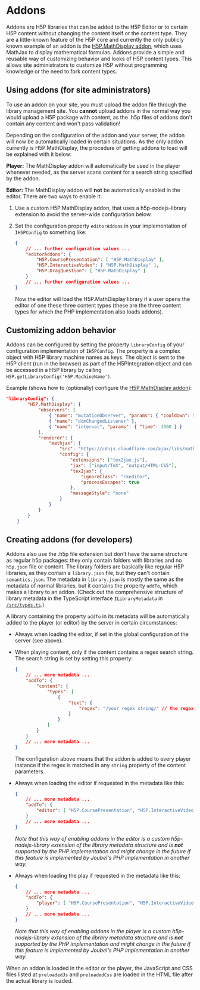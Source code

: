 # Addons

Addons are H5P libraries that can be added to the H5P Editor or to certain H5P
content without changing the content itself or the content type. They are a
little-known feature of the H5P core and currently the only publicly known
example of an addon is the [H5P.MathDisplay addon](https://h5p.org/mathematical-expressions),
which uses MathJax to display mathematical formulas. Addons provide a simple and
reusable way of customizing behavior and looks of H5P content types. This allows
site administrators to customize H5P without programming knowledge or the need
to fork content types.

## Using addons (for site administrators)

To use an addon on your site, you must upload the addon file through the library
management site. You **cannot** upload addons in the normal way you would upload
a H5P package with content, as the .h5p files of addons don't contain any
content and won't pass validation!

Depending on the configuration of the addon and your server, the addon will now
be automatically loaded in certain situations. As the only addon currently is
H5P.MathDisplay, the procedure of getting addons to load will be explained with
it below:

**Player:** The MathDisplay addon will automatically be used in the player
whenever needed, as the server scans content for a search string specified by
the addon.

**Editor:** The MathDisplay addon will **not** be automatically enabled in the
editor. There are two ways to enable it:

1. Use a custom H5P.MathDisplay addon, that uses a h5p-nodejs-library
   extension to avoid the server-wide configuration below.
2. Set the configuration property `editorAddons` in your implementation of
   `IH5PConfig` to something like:

    ```JSON
    {
        // ... further configuration values ...
        "editorAddons": {
            "H5P.CoursePresentation": [ "H5P.MathDisplay" ],
            "H5P.InteractiveVideo": [ "H5P.MathDisplay" ],
            "H5P.DragQuestion": [ "H5P.MathDisplay" ]
        }
        // ... further configuration values ...
    }
    ```

    Now the editor will load the H5P.MathDisplay library if a user opens the
    editor of one these three content types (these are the three content types
    for which the PHP implementation also loads addons).

## Customizing addon behavior

Addons can be configured by setting the property `libraryConfig` of your
configuration implementation of `IH5PConfig`. The property is a complex object
with H5P library machine names as keys. The object is sent to the H5P client
(run in the browser) as part of the H5PIntegration object and can be accessed
in a H5P library by calling `H5P.getLibraryConfig('H5P.MachineName')`.

Example (shows how to (optionally) configure the [H5P.MathDisplay addon](https://h5p.org/mathematical-expressions)):

```JSON
"libraryConfig": {
        "H5P.MathDisplay": {
            "observers": [
                { "name": "mutationObserver", "params": { "cooldown": 500 } },
                { "name": "domChangedListener" },
                { "name": "interval", "params": { "time": 1000 } }
            ],
            "renderer": {
                "mathjax": {
                    "src": "https://cdnjs.cloudflare.com/ajax/libs/mathjax/2.7.5/MathJax.js",
                    "config": {
                        "extensions": ["tex2jax.js"],
                        "jax": ["input/TeX", "output/HTML-CSS"],
                        "tex2jax": {
                            "ignoreClass": "ckeditor",
                            "processEscapes": true
                        },
                        "messageStyle": "none"
                    }
                }
            }
        }
    }

```

## Creating addons (for developers)

Addons also use the .h5p file extension but don't have the same structure as
regular h5p packages: they only contain folders with libraries and no `h5p.json`
file or content. The library folders are basically like regular H5P libraries,
as they contain a `library.json` file, but they can't contain `semantics.json`.
The metadata in `library.json` is mostly the same as the metadata of normal
libraries, but it contains the property `addTo`, which makes a library to
an addon. (Check out the comprehensive structure of library metadata in the
TypeScript interface `ILibraryMetadata` in [`/src/types.ts`](/src/types.ts).)

A library containing the property `addTo` in its metadata will be automatically
added to the player (or editor) by the server in certain circumstances:

-   Always when loading the editor, if set in the global configuration of the
    server (see above).
-   When playing content, only if the content contains a regex search string.
    The search string is set by setting this property:
    ```JSON
    {
        // ... more metadata ...
        "addTo": {
            "content": {
                "types": [
                    {
                        "text": {
                            "regex": "/your regex string/" // the regex string must start and end with a slash!
                        }
                    }
                ]
            }
        }
        // ... more metadata ...
    }
    ```
    The configuration above means that the addon is added to every player
    instance if the regex is matched in any `string` property of the content
    parameters.
-   Always when loading the editor if requested in the metadata like this:

    ```JSON
    {
        // ... more metadata ...
        "addTo": {
            "editor": [ "H5P.CoursePresentation", "H5P.InteractiveVideo" ]
        }
        // ... more metadata ...
    }
    ```

    _Note that this way of enabling addons in the editor is a custom
    h5p-nodejs-library extension of the library metadata structure and is
    **not** supported by the PHP implementation and might change in the future
    if this feature is implemented by Joubel's PHP implementation in another
    way._

-   Always when loading the play if requested in the metadata like this:

    ```JSON
    {
        // ... more metadata ...
        "addTo": {
            "player": [ "H5P.CoursePresentation", "H5P.InteractiveVideo" ]
        }
        // ... more metadata ...
    }
    ```

    _Note that this way of enabling addons in the player is a custom
    h5p-nodejs-library extension of the library metadata structure and is
    **not** supported by the PHP implementation and might change in the future
    if this feature is implemented by Joubel's PHP implementation in another
    way._

When an addon is loaded in the editor or the player, the JavaScript and CSS
files listed at `preloadedJs` and `preloadedCss` are loaded in the HTML file
after the actual library is loaded.
